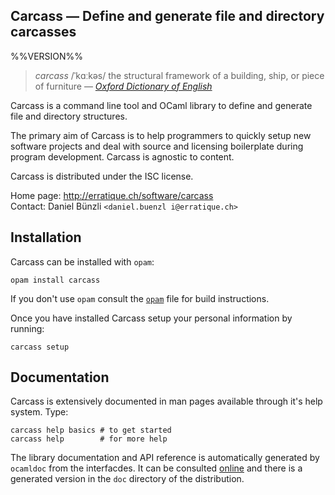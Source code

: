 Carcass — Define and generate file and directory carcasses 
-------------------------------------------------------------------------------
%%VERSION%%

> *carcass* /ˈkɑːkəs/ the structural framework of a building, ship, or piece
> of furniture — [*Oxford Dictionary of English*][def]

Carcass is a command line tool and OCaml library to define and generate
file and directory structures. 

The primary aim of Carcass is to help programmers to quickly setup new
software projects and deal with source and licensing boilerplate
during program development. Carcass is agnostic to content.

Carcass is distributed under the ISC license.

Home page: http://erratique.ch/software/carcass  
Contact: Daniel Bünzli `<daniel.buenzl i@erratique.ch>`

[def]: http://www.oxforddictionaries.com/definition/english/carcass

## Installation

Carcass can be installed with `opam`:

    opam install carcass

If you don't use `opam` consult the [`opam`](opam) file for build
instructions.

Once you have installed Carcass setup your personal information by running:
```
carcass setup
```

## Documentation

Carcass is extensively documented in man pages available through it's help
system. Type:

```
carcass help basics # to get started
carcass help        # for more help
```

The library documentation and API reference is automatically generated
by `ocamldoc` from the interfacdes. It can be consulted [online][doc]
and there is a generated version in the `doc` directory of the
distribution.

[doc]: http://erratique.ch/software/carcass/doc




